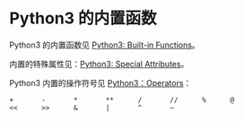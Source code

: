 <!-- toc -->
# Python3 的内置函数

Python3 的内置函数见 [Python3: Built-in Functions][1]。

内置的特殊属性见：[Python3: Special Attributes][2]。

Python3 内置的操作符号见 [Python3：Operators][3]：

```
+       -       *       **      /       //      %      @
<<      >>      &       |       ^       ~
```

[1]: https://docs.python.org/3/library/functions.html "Python3: Built-in Functions"
[2]: https://docs.python.org/3/library/stdtypes.html#special-attributes "Python3: Special Attributes"
[3]: https://docs.python.org/3/reference/lexical_analysis.html#operators "Python3：Operators"
